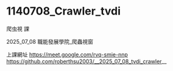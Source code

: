 # 1140708_Crawler_tvdi
爬虫視 課

2025_07_08 職能發展學院_爬蟲視窗

上課網址 https://meet.google.com/rvq-smie-nnp
https://github.com/roberthsu2003/__2025_07_08_tvdi_crawler__
